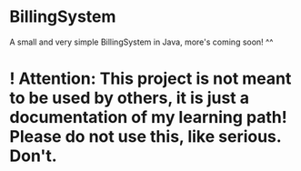 # BillingSystem
A small and very simple BillingSystem in Java, more's coming soon! ^^

# ! Attention: This project is not meant to be used by others, it is just a documentation of my learning path! Please do not use this, like serious. Don't. 

